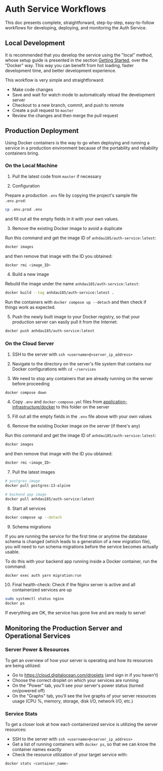 # Auth Service Workflows

This doc presents complete, straightforward, step-by-step, easy-to-follow workflows for developing, deploying, and monitoring the Auth Service.

## Local Development

It is recommended that you develop the service using the "local" method, whose setup guide is presented in the section [Getting Started](https://github.com/anhdau185/auth-service#getting-started), over the "Docker" way. This way you can benefit from hot loading, faster development time, and better development experience.

This workflow is very simple and straightforward:

- Make code changes
- Save and wait for watch mode to automatically reload the development server
- Checkout to a new branch, commit, and push to remote
- Create a pull request to `master`
- Review the changes and then merge the pull request

## Production Deployment

Using Docker containers is the way to go when deploying and running a service in a production environment because of the portability and reliability containers bring.

### On the Local Machine

1. Pull the latest code from `master` if necessary

2. Configuration

Prepare a production `.env` file by copying the project's sample file `.env.prod`:

```sh
cp .env.prod .env
```

and fill out all the empty fields in it with your own values.

3. Remove the existing Docker image to avoid a duplicate

Run this command and get the image ID of `anhdau185/auth-service:latest`:

```sh
docker images
```

and then remove that image with the ID you obtained:

```sh
docker rmi <image_ID>
```

4. Build a new image

Rebuild the image under the name `anhdau185/auth-service:latest`:

```sh
docker build --tag anhdau185/auth-service:latest .
```

Run the containers with `docker compose up --detach` and then check if things work as expected.

5. Push the newly built image to your Docker registry, so that your production server can easily pull it from the Internet:

```sh
docker push anhdau185/auth-service:latest
```

### On the Cloud Server

1. SSH to the server with `ssh <username>@<server_ip_address>`

2. Navigate to the directory on the server's file system that contains our Docker configurations with `cd ~/services`

3. We need to stop any containers that are already running on the server before proceeding

```sh
docker compose down
```

4. Copy `.env` and `docker-compose.yml` files from [application-infrastructure/docker](https://github.com/anhdau185/application-infrastructure/tree/main/docker) to this folder on the server

5. Fill out all the empty fields in the `.env` file above with your own values

6. Remove the existing Docker image on the server (if there's any)

Run this command and get the image ID of `anhdau185/auth-service:latest`:

```sh
docker images
```

and then remove that image with the ID you obtained:

```sh
docker rmi <image_ID>
```

7. Pull the latest images

```sh
# postgres image
docker pull postgres:13-alpine

# backend app image
docker pull anhdau185/auth-service:latest
```

8. Start all services

```sh
docker compose up --detach
```

9. Schema migrations

If you are running the service for the first time or anytime the database schema is changed (which leads to a generation of a new migration file), you will need to run schema migrations before the service becomes actually usable.

To do this with your backend app running inside a Docker container, run the command:

```sh
docker exec auth yarn migration:run
```

10. Final health-check: Check if the Nginx server is active and all containerized services are up

```sh
sudo systemctl status nginx
docker ps
```

If everything are OK, the service has gone live and are ready to serve!

## Monitoring the Production Server and Operational Services

### Server Power & Resources

To get an overview of how your server is operating and how its resources are being utilized:

- Go to https://cloud.digitalocean.com/droplets (and sign in if you haven't)
- Choose the correct droplet on which your services are running
- On the "Power" tab, you'll see your server's power status (turned on/powered off)
- On the "Graphs" tab, you'll see the live graphs of your server resources usage (CPU %, memory, storage, disk I/O, network I/O, etc.)

### Service Stats

To get a closer look at how each containerized service is utilizing the server resources:

- SSH to the server with `ssh <username>@<server_ip_address>`
- Get a list of running containers with `docker ps`, so that we can know the container names exactly
- Check the resource utilization of your target service with:

```sh
docker stats <container_name>
```
